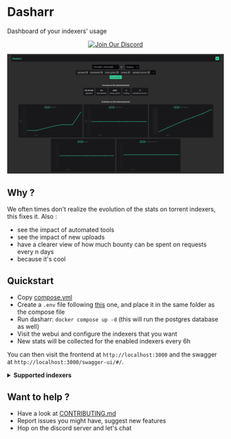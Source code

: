 # Dasharr
Dashboard of your indexers' usage

<p align="center">
  <a href="https://discord.gg/4vd7qAaFwX">
    <img src="https://img.shields.io/badge/Discord-Chat-5865F2?logo=discord&logoColor=white" alt="Join Our Discord">
  </a>
</p>

![header](media/preview.png)

## Why ?

We often times don't realize the evolution of the stats on torrent indexers, this fixes it. Also :

- see the impact of automated tools
- see the impact of new uploads
- have a clearer view of how much bounty can be spent on requests every n days
- because it's cool

## Quickstart

- Copy [compose.yml](./compose.yml)
- Create a `.env` file following [this](./backend/.env.example) one, and place it in the same folder as the compose file
- Run dasharr: `docker compose up -d` (this will run the postgres database as well)
- Visit the webui and configure the indexers that you want
- New stats will be collected for the enabled indexers every 6h

You can then visit the frontend at `http://localhost:3000` and the swagger at `http://localhost:3000/swagger-ui/#/`.

<details> <summary> <b> Supported indexers </b> </summary>

* AB
* ANT
* ATH
* BLU
* BTN
* GGn
* LST
* OPS
* OTW
* PhoenixProject
* RED
* ReelFlix

</details>

## Want to help ?

- Have a look at [CONTRIBUTING.md](./CONTRIBUTING.md)
- Report issues you might have, suggest new features
- Hop on the discord server and let's chat

